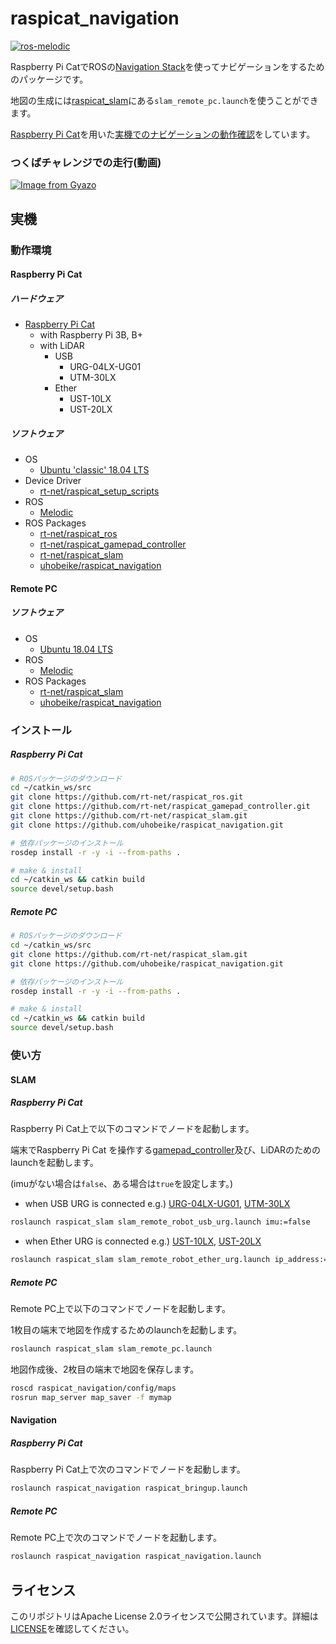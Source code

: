 # raspicat_navigation
[![ros-melodic](https://github.com/uhobeike/raspicat_navigation/actions/workflows/raspicat_navigation-ci.yaml/badge.svg)](https://github.com/uhobeike/raspicat_navigation/actions/workflows/raspicat_navigation-ci.yaml)

Raspberry Pi CatでROSの[Navigation Stack](https://wiki.ros.org/navigation)を使ってナビゲーションをするためのパッケージです。

地図の生成には[raspicat_slam](https://github.com/rt-net/raspicat_slam)にある`slam_remote_pc.launch`を使うことができます。

[Raspberry Pi Cat](https://rt-net.jp/products/raspberry-pi-cat/)を用いた[実機でのナビゲーションの動作確認](https://youtu.be/ObsD6C73Xr4)をしています。

### つくばチャレンジでの走行(動画)

[![Image from Gyazo](https://i.gyazo.com/144f8de089ce6e8d32e23afc78d66bf6.png)](https://youtu.be/TeF1nFxjLRQ)

## 実機
### 動作環境
#### Raspberry Pi Cat
##### ハードウェア

* [Raspberry Pi Cat](https://rt-net.jp/products/raspberry-pi-cat/)
  * with Raspberry Pi 3B, B+
  * with LiDAR
    * USB
      * URG-04LX-UG01
      * UTM-30LX
    * Ether
      * UST-10LX
      * UST-20LX

##### ソフトウェア

* OS
  * [Ubuntu 'classic' 18.04 LTS](https://wiki.ubuntu.com/ARM/RaspberryPi)
* Device Driver
  * [rt-net/raspicat_setup_scripts](https://github.com/rt-net/raspicat_setup_scripts)
* ROS
  * [Melodic](https://wiki.ros.org/melodic/Installation/Ubuntu)
* ROS Packages
  * [rt-net/raspicat_ros](https://github.com/rt-net/raspicat_ros)
  * [rt-net/raspicat_gamepad_controller](https://github.com/rt-net/raspicat_gamepad_controller)
  * [rt-net/raspicat_slam](https://github.com/rt-net/raspicat_slam)
  * [uhobeike/raspicat_navigation](https://github.com/uhobeike/raspicat_navigation)

#### Remote PC

##### ソフトウェア
* OS
  * [Ubuntu 18.04 LTS](https://www.ubuntulinux.jp/News/ubuntu1804-ja-remix)
* ROS
  * [Melodic](https://wiki.ros.org/melodic/Installation/Ubuntu)
* ROS Packages
  * [rt-net/raspicat_slam](https://github.com/rt-net/raspicat_slam)
  * [uhobeike/raspicat_navigation](https://github.com/uhobeike/raspicat_navigation)

### インストール

##### Raspberry Pi Cat
```sh
# ROSパッケージのダウンロード
cd ~/catkin_ws/src
git clone https://github.com/rt-net/raspicat_ros.git
git clone https://github.com/rt-net/raspicat_gamepad_controller.git
git clone https://github.com/rt-net/raspicat_slam.git
git clone https://github.com/uhobeike/raspicat_navigation.git

# 依存パッケージのインストール
rosdep install -r -y -i --from-paths .

# make & install
cd ~/catkin_ws && catkin build
source devel/setup.bash
```

##### Remote PC
```sh
# ROSパッケージのダウンロード
cd ~/catkin_ws/src
git clone https://github.com/rt-net/raspicat_slam.git
git clone https://github.com/uhobeike/raspicat_navigation.git

# 依存パッケージのインストール
rosdep install -r -y -i --from-paths .

# make & install
cd ~/catkin_ws && catkin build
source devel/setup.bash
```

### 使い方

#### SLAM

##### Raspberry Pi Cat

Raspberry Pi Cat上で以下のコマンドでノードを起動します。

端末でRaspberry Pi Cat を操作する[gamepad_controller](https://gaming.logicool.co.jp/ja-jp/products/gamepads/f710-wireless-gamepad.940-000144.html)及び、LiDARのためのlaunchを起動します。

(imuがない場合は`false`、ある場合は`true`を設定します。)

* when USB URG is connected e.g.) [URG-04LX-UG01](https://www.hokuyo-aut.co.jp/search/single.php?serial=17), [UTM-30LX](https://www.hokuyo-aut.co.jp/search/single.php?serial=21)
```sh
roslaunch raspicat_slam slam_remote_robot_usb_urg.launch imu:=false
```

* when Ether URG is connected e.g.) [UST-10LX](https://www.hokuyo-aut.co.jp/search/single.php?serial=16), [UST-20LX](https://www.hokuyo-aut.co.jp/search/single.php?serial=16)

```sh
roslaunch raspicat_slam slam_remote_robot_ether_urg.launch ip_address:="192.168.0.10" imu:=false
```

##### Remote PC

Remote PC上で以下のコマンドでノードを起動します。

1枚目の端末で地図を作成するためのlaunchを起動します。

```sh
roslaunch raspicat_slam slam_remote_pc.launch
```

地図作成後、2枚目の端末で地図を保存します。

```sh
roscd raspicat_navigation/config/maps
rosrun map_server map_saver -f mymap
```

#### Navigation

##### Raspberry Pi Cat

Raspberry Pi Cat上で次のコマンドでノードを起動します。

```sh
roslaunch raspicat_navigation raspicat_bringup.launch
```

##### Remote PC

Remote PC上で次のコマンドでノードを起動します。

```sh
roslaunch raspicat_navigation raspicat_navigation.launch 
```

## ライセンス

このリポジトリはApache License 2.0ライセンスで公開されています。詳細は[LICENSE](./LICENSE)を確認してください。

